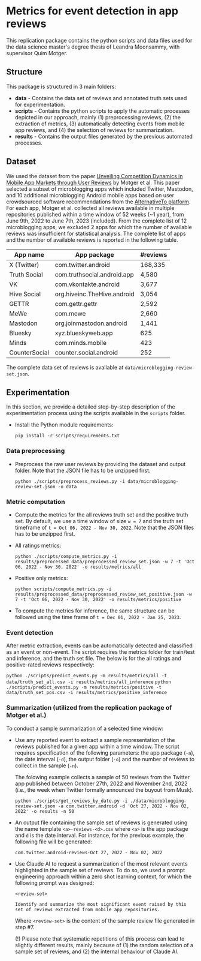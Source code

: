 # Metrics for event detection in app reviews

This replication package contains the python scripts and data files used for the data science master's degree thesis of Leandra Moonsammy, with supervisor Quim Motger. 

## Structure

This package is structured in 3 main folders:

- **data** - Contains the data set of reviews and annotated truth sets used for experimentation.
- **scripts** - Contains the python scripts to apply the automatic processes depicted in our approach, mainly (1) preprocessing reviews, (2) the extraction of metrics, (3) automatically detecting events from mobile app reviews, and (4) the selection of reviews for summarization.
- **results** - Contains the output files generated by the previous automated processes.

## Dataset

We used the dataset from the paper [Unveiling Competition Dynamics in Mobile App Markets through User Reviews](https://arxiv.org/abs/2312.01981) by Motger et al. This paper selected a subset of microblogging apps which included Twitter, Mastodon, and 10 additional microblogging Android mobile apps based on user crowdsourced software recommendations from the [AlternativeTo platform](https://alternativeto.net/software/twitter/?platform=android). For each app, Motger et al. collected all reviews available in multiple repositories published within a time window of 52 weeks (~1 year), from June 9th, 2022 to June 7th, 2023 (included). From the complete list of 12 microblogging apps, we excluded 2 apps for which the number of available reviews was insufficient for statistical analysis. The complete list of apps and the number of available reviews is reported in the following table.

| App name      | App package                 | #reviews |
|---------------|-----------------------------|----------|
| X (Twitter)   | com.twitter.android         | 168,335  |
| Truth Social  | com.truthsocial.android.app | 4,580    |
| VK            | com.vkontakte.android       | 3,677    |
| Hive Social   | org.hiveinc.TheHive.android | 3,054    |
| GETTR         | com.gettr.gettr             | 2,592    |
| MeWe          | com.mewe                    | 2,660    |
| Mastodon      | org.joinmastodon.android    | 1,441    |
| Bluesky       | xyz.blueskyweb.app          | 625      |
| Minds         | com.minds.mobile            | 423      |
| CounterSocial | counter.social.android      | 252      |

The complete data set of reviews is available at ```data/microblogging-review-set.json```.

## Experimentation

In this section, we provide a detailed step-by-step description of the experimentation process using the scripts available in the ```scripts``` folder.

- Install the Python module requirements:
    
    ```pip install -r scripts/requirements.txt```

### Data preprocessing

- Preprocess the raw user reviews by providing the dataset and output folder. Note that the JSON file has to be unzipped first. 

  ```python ./scripts/preprocess_reviews.py -i data/microblogging-review-set.json -o data```

### Metric computation
    
- Compute the metrics for the all reviews truth set and the positive truth set. By default, we use a time window of size ```w = 7``` and the truth set timeframe of ```t = Oct 06, 2022 - Nov 30, 2022```. Note that the JSON files has to be unzipped first.
- All ratings metrics:

    ```python ./scripts/compute_metrics.py -i results/preprocessed_data/preprocessed_review_set.json -w 7 -t 'Oct 06, 2022 - Nov 30, 2022' -o results/metrics/all```

- Positive only metrics:

    ```python scripts/compute_metrics.py -i results/preprocessed_data/preprocessed_review_set_positive.json -w 7 -t 'Oct 06, 2022 - Nov 30, 2022' -o results/metrics/positive```

- To compute the metrics for inference, the same structure can be followed using the time frame of ```t = Dec 01, 2022 - Jan 25, 2023```.

### Event detection

After metric extraction, events can be automatically detected and classified as an event or non-event. The script requires the metrics folder for train/test and inference, and the truth set file. The below is for the all ratings and positive-rated reviews respectively:

  ```python ./scripts/predict_events.py -m results/metrics/all -t data/truth_set_all.csv -i results/metrics/all_inference```
  ```python ./scripts/predict_events.py -m results/metrics/positive -t data/truth_set_pos.csv -i results/metrics/positive_inference```

### Summarization (utilized from the replication package of Motger et al.)

To conduct a sample summarization of a selected time window:

- Use any reported event to extract a sample representation of the reviews published for a given app within a time window. The script requires specification of the following parameters: the app package (```-a```), the date interval (```-d```), the output folder (```-o```) and the number of reviews to collect in the sample (```-n```). 
	
    The folowing example collects a sample of 50 reviews from the Twitter app published between October 27th, 2022 and November 2nd, 2022 (i.e., the week when Twitter formally announced the buyout from Musk).

	```python ./scripts/get_reviews_by_date.py -i ./data/microblogging-review-set.json -a com.twitter.android -d 'Oct 27, 2022 - Nov 02, 2022' -o results -n 50```

- An output file containing the sample set of reviews is generated using the name template ```<a>-reviews-<d>.csv``` where ```<a>``` is the app package and ```d``` is the date interval. For instance, for the previous example, the following file will be generated:

	```com.twitter.android-reviews-Oct 27, 2022 - Nov 02, 2022```
    
- Use Claude AI to request a summarization of the most relevant events highlighted in the sample set of reviews. To do so, we used a prompt engineering approach within a zero shot learning context, for which the following prompt was designed:

	```
    <review-set>
    
    Identify and summarize the most significant event raised by this set of reviews extracted from mobile app repositories.
    ```
    
    Where ```<review-set>``` is the content of the sample review file generated in step #7.
    
	(!) Please note that systematic repetitions of this process can lead to slightly different results, mainly because of (1) the random selection of a sample set of reviews, and (2) the internal behaviour of Claude AI.
